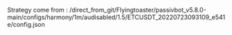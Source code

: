 Strategy come from : /direct_from_git/Flyingtoaster/passivbot_v5.8.0-main/configs/harmony/1m/audisabled/1.5/ETCUSDT_20220723093109_e541e/config.json